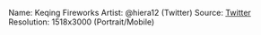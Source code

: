 Name: Keqing Fireworks
Artist: @hiera12 (Twitter)
Source: [Twitter](https://twitter.com/hiera12/status/1607690174053634049)
Resolution: 1518x3000 (Portrait/Mobile)

